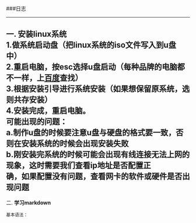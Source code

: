 ###日志
******
一.   安装linux系统<br/>
	1.做系统启动盘（把linux系统的iso文件写入到u盘中）<br/>
	2.重启电脑，按esc选择u盘启动（每种品牌的电脑都不一样，上[百度](http://baidu.com)查找）<br/>
	3.根据安装引导进行系统安装（如果想保留原系统，选则共存安装）<br/>
	4.安装完成，重启电脑。<br/>
	可能出现的问题：<br/>
		a.制作u盘的时候要注意u盘与硬盘的格式要一致，否则在安装系统的时候会出现安装失败<br/>
		b.刚安装完系统的时候可能会出现有线连接无法上网的现象，这时需要我们查看ip地址是否配置正<br/>
		  确，如果配置没有问题，查看网卡的软件或硬件是否出现问题<br/>
------
		
二.   **学习markdown**
	
	基本语法：
	
	
	
